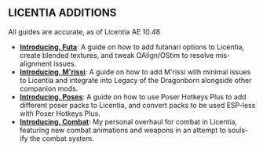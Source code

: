 ## LICENTIA ADDITIONS
All guides are accurate, as of Licentia AE 10.48
- [**Introducing, Futa**](licentia-futa.md): A guide on how to add futanari options to Licentia, create blended textures, and tweak OAlign/OStim to resolve mis-alignment issues.
- [**Introducing, M'rissi**](licentia-mrissi.md): A guide on how to add M'rissi with minimal issues to Licentia and integrate into Legacy of the Dragonborn alongside other companion mods.
- [**Introducing, Poses**](licentia-poses.md): A guide on how to use Poser Hotkeys Plus to add different poser packs to Licentia, and convert packs to be used ESP-less with Poser Hotkeys Plus.
- [**Introducing, Combat**](licentia-combat.md): My personal overhaul for combat in Licentia, featuring new combat animations and weapons in an attempt to souls-ify the combat system.
